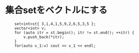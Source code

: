 # 集合setをベクトルにする        

        set<int>st{ 3,1,4,1,5,9,2,6,5,3,5 };
        vector<int> v;
        for (auto itr = st.begin(); itr != st.end(); ++itr) {
            v.push_back(*itr);
        }
        for(auto v_1:v) cout << v_1 << endl;